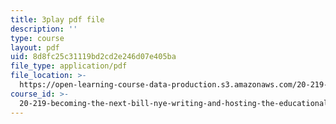 ```yaml
---
title: 3play pdf file
description: ''
type: course
layout: pdf
uid: 8d8fc25c31119bd2cd2e246d07e405ba
file_type: application/pdf
file_location: >-
  https://open-learning-course-data-production.s3.amazonaws.com/20-219-becoming-the-next-bill-nye-writing-and-hosting-the-educational-show-january-iap-2015/8d8fc25c31119bd2cd2e246d07e405ba_VQi6t2NfWig.pdf
course_id: >-
  20-219-becoming-the-next-bill-nye-writing-and-hosting-the-educational-show-january-iap-2015
---
```

